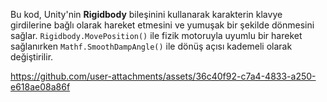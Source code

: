 <p>
  Bu kod, Unity'nin <b>Rigidbody</b> bileşinini kullanarak karakterin klavye girdilerine bağlı olarak hareket etmesini ve yumuşak bir şekilde dönmesini sağlar. <code>Rigidbody.MovePosition()</code> ile fizik motoruyla uyumlu bir hareket sağlanırken <code>Mathf.SmoothDampAngle()</code> ile dönüş açısı kademeli olarak değiştirilir.
</p>




https://github.com/user-attachments/assets/36c40f92-c7a4-4833-a250-e618ae08a86f

